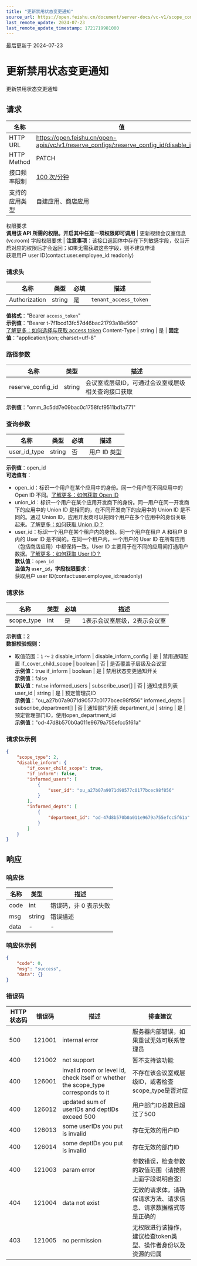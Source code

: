 ```yaml
---
title: "更新禁用状态变更通知"
source_url: https://open.feishu.cn/document/server-docs/vc-v1/scope_config/patch-4
last_remote_update: 2024-07-23
last_remote_update_timestamp: 1721719981000
---
```

最后更新于 2024-07-23

# 更新禁用状态变更通知

更新禁用状态变更通知

## 请求
名称 | 值
---|---
HTTP URL | https://open.feishu.cn/open-apis/vc/v1/reserve_configs/:reserve_config_id/disable_inform
HTTP Method | PATCH
接口频率限制 | [100 次/分钟](https://open.feishu.cn/document/ukTMukTMukTM/uUzN04SN3QjL1cDN)
支持的应用类型 | 自建应用、商店应用
权限要求  
            **调用该 API 所需的权限。开启其中任意一项权限即可调用** | 更新视频会议室信息(vc:room)
字段权限要求 | **注意事项**：该接口返回体中存在下列敏感字段，仅当开启对应的权限后才会返回；如果无需获取这些字段，则不建议申请  
        获取用户 user ID(contact:user.employee_id:readonly)

### 请求头

名称 | 类型 | 必填 | 描述
--- | --- | --- | ---
Authorization | string | 是 | `tenant_access_token`  
**值格式**："Bearer `access_token`"  
**示例值**："Bearer t-7f1bcd13fc57d46bac21793a18e560"  
[了解更多：如何选择与获取 access token](https://open.feishu.cn/document/uAjLw4CM/ugTN1YjL4UTN24CO1UjN/trouble-shooting/how-to-choose-which-type-of-token-to-use)
Content-Type | string | 是 | **固定值**："application/json; charset=utf-8"

### 路径参数

名称 | 类型 | 描述
--- | --- | ---
reserve_config_id | string | 会议室或层级ID，可通过会议室或层级相关查询接口获取  
**示例值**："omm_3c5dd7e09bac0c1758fcf9511bd1a771"

### 查询参数

名称 | 类型 | 必填 | 描述
--- | --- | --- | ---
user_id_type | string | 否 | 用户 ID 类型  
**示例值**：open_id  
**可选值有**：  
- open_id：标识一个用户在某个应用中的身份。同一个用户在不同应用中的 Open ID 不同。[了解更多：如何获取 Open ID](https://open.feishu.cn/document/uAjLw4CM/ugTN1YjL4UTN24CO1UjN/trouble-shooting/how-to-obtain-openid)  
- union_id：标识一个用户在某个应用开发商下的身份。同一用户在同一开发商下的应用中的 Union ID 是相同的，在不同开发商下的应用中的 Union ID 是不同的。通过 Union ID，应用开发商可以把同个用户在多个应用中的身份关联起来。[了解更多：如何获取 Union ID？](https://open.feishu.cn/document/uAjLw4CM/ugTN1YjL4UTN24CO1UjN/trouble-shooting/how-to-obtain-union-id)  
- user_id：标识一个用户在某个租户内的身份。同一个用户在租户 A 和租户 B 内的 User ID 是不同的。在同一个租户内，一个用户的 User ID 在所有应用（包括商店应用）中都保持一致。User ID 主要用于在不同的应用间打通用户数据。[了解更多：如何获取 User ID？](https://open.feishu.cn/document/uAjLw4CM/ugTN1YjL4UTN24CO1UjN/trouble-shooting/how-to-obtain-user-id)  
**默认值**：`open_id`  
**当值为 `user_id`，字段权限要求**：  
获取用户 user ID(contact:user.employee_id:readonly)

### 请求体

名称 | 类型 | 必填 | 描述
--- | --- | --- | ---
scope_type | int | 是 | 1表示会议室层级，2表示会议室  
**示例值**：2  
**数据校验规则**：  
- 取值范围：`1` ～ `2`
disable_inform | disable_inform_config | 是 | 禁用通知配置
if_cover_child_scope | boolean | 否 | 是否覆盖子层级及会议室  
**示例值**：true
if_inform | boolean | 是 | 禁用状态变更通知开关  
**示例值**：false  
**默认值**：`false`
informed_users | subscribe_user\[\] | 否 | 通知成员列表
user_id | string | 是 | 预定管理员ID  
**示例值**："ou_a27b07a9071d90577c0177bcec98f856"
informed_depts | subscribe_department\[\] | 否 | 通知部门列表
department_id | string | 是 | 预定管理部门ID，使用open_department_id  
**示例值**："od-47d8b570b0a011e9679a755efcc5f61a"

### 请求体示例
```json
{
    "scope_type": 2,
    "disable_inform": {
        "if_cover_child_scope": true,
        "if_inform": false,
        "informed_users": [
            {
                "user_id": "ou_a27b07a9071d90577c0177bcec98f856"
            }
        ],
        "informed_depts": [
            {
                "department_id": "od-47d8b570b0a011e9679a755efcc5f61a"
            }
        ]
    }
}
```

## 响应

### 响应体

名称 | 类型 | 描述
--- | --- | ---
code | int | 错误码，非 0 表示失败
msg | string | 错误描述
data | \- | \-

### 响应体示例
```json
{
    "code": 0,
    "msg": "success",
    "data": {}
}
```

### 错误码

HTTP状态码 | 错误码 | 描述 | 排查建议
--- | --- | --- | ---
500 | 121001 | internal error | 服务器内部错误，如果重试无效可联系管理员
400 | 121002 | not support | 暂不支持该功能
400 | 126001 | invalid room or level id, check itself or whether the scope_type corresponds to it | 不存在该会议室或层级ID，或者检查scope_type是否对应
400 | 126012 | updated sum of userIDs and deptIDs exceed 500 | 用户部门ID总数目超过了500
400 | 126013 | some userIDs you put is invalid | 存在无效的用户ID
400 | 126014 | some deptIDs you put is invalid | 存在无效的部门ID
400 | 121003 | param error | 参数错误，检查参数的取值范围（请按照上面字段说明自查）
404 | 121004 | data not exist | 无效的请求体，请确保请求方法、请求信息、请求数据格式等是正确的
403 | 121005 | no permission | 无权限进行该操作，建议检查token类型、操作者身份以及资源的归属
